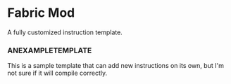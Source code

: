 # Fabric Mod
A fully customized instruction template.
### ANEXAMPLETEMPLATE
This is a sample template that can add new instructions on its own, but I'm not sure if it will compile correctly.

